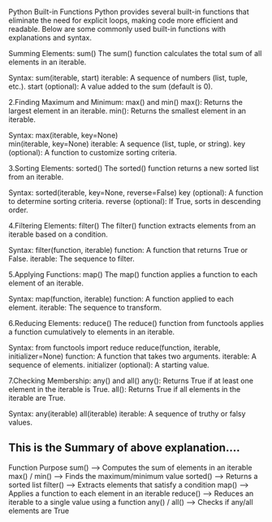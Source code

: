
Python Built-in Functions
Python provides several built-in functions that eliminate the need for explicit loops, making code more efficient and readable. Below are some commonly used built-in functions with explanations and syntax.

Summing Elements: sum()
The sum() function calculates the total sum of all elements in an iterable.

Syntax:
sum(iterable, start)
iterable: A sequence of numbers (list, tuple, etc.).
start (optional): A value added to the sum (default is 0).

2.Finding Maximum and Minimum: max() and min()
max(): Returns the largest element in an iterable.
min(): Returns the smallest element in an iterable.

Syntax:
max(iterable, key=None)  
min(iterable, key=None)
iterable: A sequence (list, tuple, or string).
key (optional): A function to customize sorting criteria.

3.Sorting Elements: sorted()
The sorted() function returns a new sorted list from an iterable.

Syntax:
sorted(iterable, key=None, reverse=False)
key (optional): A function to determine sorting criteria.
reverse (optional): If True, sorts in descending order.

4.Filtering Elements: filter()
The filter() function extracts elements from an iterable based on a condition.

Syntax:
filter(function, iterable)
function: A function that returns True or False.
iterable: The sequence to filter.

5.Applying Functions: map()
The map() function applies a function to each element of an iterable.

Syntax:
map(function, iterable)
function: A function applied to each element.
iterable: The sequence to transform.

6.Reducing Elements: reduce()
The reduce() function from functools applies a function cumulatively to elements in an iterable.

Syntax:
from functools import reduce
reduce(function, iterable, initializer=None)
function: A function that takes two arguments.
iterable: A sequence of elements.
initializer (optional): A starting value.

7.Checking Membership: any() and all()
any(): Returns True if at least one element in the iterable is True.
all(): Returns True if all elements in the iterable are True.

Syntax:
any(iterable)
all(iterable)
iterable: A sequence of truthy or falsy values.

## This is the Summary of above explanation....
Function	                 Purpose
sum()	            -->      Computes the sum of elements in an iterable
max() / min()	    -->      Finds the maximum/minimum value
sorted()	        -->      Returns a sorted list
filter()	        -->      Extracts elements that satisfy a condition
map()	            -->      Applies a function to each element in an iterable
reduce()	        -->      Reduces an iterable to a single value using a function
any() / all()	    -->      Checks if any/all elements are True
